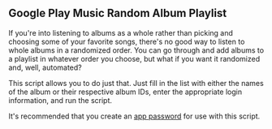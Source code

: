 ## Google Play Music Random Album Playlist

If you're into listening to albums as a whole rather than picking and choosing some of your favorite songs, there's no good way to listen to whole albums in a randomized order.  You can go through and add albums to a playlist in whatever order you choose, but what if you want it randomized and, well, automated?

This script allows you to do just that.  Just fill in the list with either the names of the album or their respective album IDs, enter the appropriate login information, and run the script.

It's recommended that you create an [app password](https://security.google.com/settings/security/apppasswords) for use with this script.